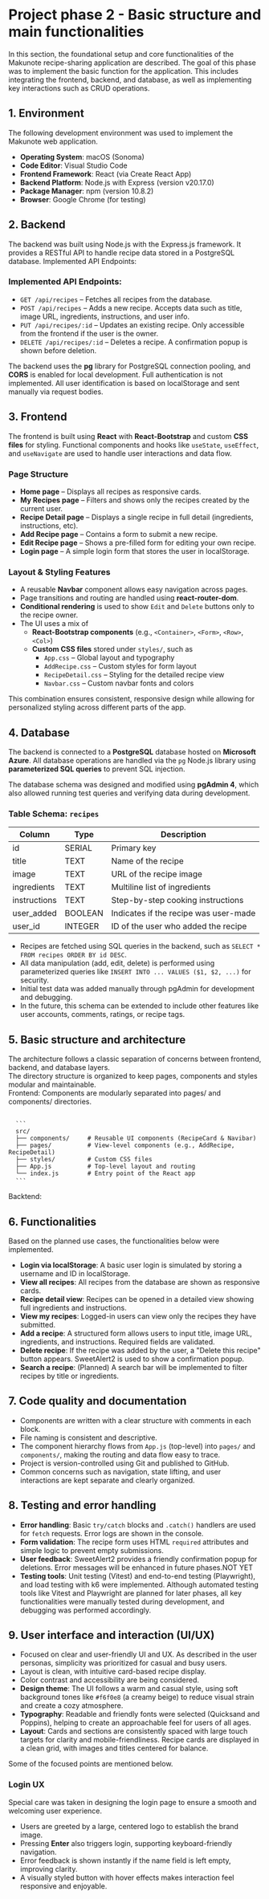 # Project phase 2 - Basic structure and main functionalities
In this section, the foundational setup and core functionalities of the Makunote recipe-sharing application are described.
The goal of this phase was to implement the basic function for the application. This includes integrating the frontend, backend, and database, as well as implementing key interactions such as CRUD operations.


## 1. Environment
The following development environment was used to implement the Makunote web application.
- **Operating System**: macOS (Sonoma)
- **Code Editor**: Visual Studio Code
- **Frontend Framework**: React (via Create React App)
- **Backend Platform**: Node.js with Express (version v20.17.0)
- **Package Manager**: npm (version 10.8.2)
- **Browser**: Google Chrome (for testing)

## 2. Backend
The backend was built using Node.js with the Express.js framework. It provides a RESTful API to handle recipe data stored in a PostgreSQL database.
Implemented API Endpoints:

### Implemented API Endpoints:
- `GET /api/recipes` – Fetches all recipes from the database.
- `POST /api/recipes` – Adds a new recipe. Accepts data such as title, image URL, ingredients, instructions, and user info.
- `PUT /api/recipes/:id` – Updates an existing recipe. Only accessible from the frontend if the user is the owner.
- `DELETE /api/recipes/:id` – Deletes a recipe. A confirmation popup is shown before deletion.

The backend uses the **pg** library for PostgreSQL connection pooling, and **CORS** is enabled for local development.
Full authentication is not implemented. All user identification is based on localStorage and sent manually via request bodies.


## 3. Frontend

The frontend is built using **React** with **React-Bootstrap** and custom **CSS files** for styling. Functional components and hooks like `useState`, `useEffect`, and `useNavigate` are used to handle user interactions and data flow.

### Page Structure
- **Home page** – Displays all recipes as responsive cards.
- **My Recipes page** – Filters and shows only the recipes created by the current user.
- **Recipe Detail page** – Displays a single recipe in full detail (ingredients, instructions, etc).
- **Add Recipe page** – Contains a form to submit a new recipe.
- **Edit Recipe page** – Shows a pre-filled form for editing your own recipe.
- **Login page** – A simple login form that stores the user in localStorage.

### Layout & Styling Features
- A reusable **Navbar** component allows easy navigation across pages.
- Page transitions and routing are handled using **react-router-dom**.
- **Conditional rendering** is used to show `Edit` and `Delete` buttons only to the recipe owner.
- The UI uses a mix of
  - **React-Bootstrap components** (e.g., `<Container>`, `<Form>`, `<Row>`, `<Col>`)
  - **Custom CSS files** stored under `styles/`, such as
    - `App.css` – Global layout and typography
    - `AddRecipe.css` – Custom styles for form layout
    - `RecipeDetail.css` – Styling for the detailed recipe view
    - `Navbar.css` – Custom navbar fonts and colors

This combination ensures consistent, responsive design while allowing for personalized styling across different parts of the app.

## 4. Database
The backend is connected to a **PostgreSQL** database hosted on **Microsoft Azure**. All database operations are handled via the `pg` Node.js library using **parameterized SQL queries** to prevent SQL injection.

The database schema was designed and modified using **pgAdmin 4**, which also allowed running test queries and verifying data during development.

### Table Schema: `recipes`

| Column       | Type     | Description                            |
|--------------|----------|----------------------------------------|
| id           | SERIAL   | Primary key                            |
| title        | TEXT     | Name of the recipe                     |
| image        | TEXT     | URL of the recipe image                |
| ingredients  | TEXT     | Multiline list of ingredients          |
| instructions | TEXT     | Step-by-step cooking instructions      |
| user_added   | BOOLEAN  | Indicates if the recipe was user-made  |
| user_id      | INTEGER  | ID of the user who added the recipe    |

- Recipes are fetched using SQL queries in the backend, such as `SELECT * FROM recipes ORDER BY id DESC`.
- All data manipulation (add, edit, delete) is performed using parameterized queries like `INSERT INTO ... VALUES ($1, $2, ...)` for security.
- Initial test data was added manually through pgAdmin for development and debugging.
- In the future, this schema can be extended to include other features like user accounts, comments, ratings, or recipe tags.


## 5. Basic structure and architecture 
The architecture follows a classic separation of concerns between frontend, backend, and database layers.  
The directory structure is organized to keep pages, components and styles modular and maintainable. <br />
Frontend: Components are modularly separated into pages/ and components/ directories.

<pre> <code> 
  ``` 
  src/
  ├── components/     # Reusable UI components (RecipeCard & Navibar)
  ├── pages/          # View-level components (e.g., AddRecipe, RecipeDetail)
  ├── styles/         # Custom CSS files
  ├── App.js          # Top-level layout and routing
  └── index.js        # Entry point of the React app
  ``` </code> </pre>

Backtend: 

## 6. Functionalities
Based on the planned use cases, the functionalities below were implemented.

- **Login via localStorage**: A basic user login is simulated by storing a username and ID in localStorage.
- **View all recipes**: All recipes from the database are shown as responsive cards.
- **Recipe detail view**: Recipes can be opened in a detailed view showing full ingredients and instructions.
- **View my recipes**: Logged-in users can view only the recipes they have submitted.
- **Add a recipe**: A structured form allows users to input title, image URL, ingredients, and instructions. Required fields are validated.
- **Delete recipe**: If the recipe was added by the user, a "Delete this recipe" button appears. SweetAlert2 is used to show a confirmation popup.
- **Search a recipe**: (Planned) A search bar will be implemented to filter recipes by title or ingredients.

## 7. Code quality and documentation

- Components are written with a clear structure with comments in each block.
- File naming is consistent and descriptive.
- The component hierarchy flows from `App.js` (top-level) into `pages/` and `components/`, making the routing and data flow easy to trace.
- Project is version-controlled using Git and published to GitHub.
- Common concerns such as navigation, state lifting, and user interactions are kept separate and clearly organized.


## 8. Testing and error handling

- **Error handling**: Basic `try/catch` blocks and `.catch()` handlers are used for `fetch` requests. Error logs are shown in the console.
- **Form validation**: The recipe form uses HTML `required` attributes and simple logic to prevent empty submissions.
- **User feedback**: SweetAlert2 provides a friendly confirmation popup for deletions. Error messages will be enhanced in future phases.NOT YET
- **Testing tools**: Unit testing (Vitest) and end-to-end testing (Playwright), and load testing with k6 were implemented. Although automated testing tools like Vitest and Playwright are planned for later phases, all key functionalities were manually tested during development, and debugging was performed accordingly.


## 9. User interface and interaction (UI/UX)

- Focused on clear and user-friendly UI and UX. As described in the user personas, simplicity was prioritized for casual and busy users.
- Layout is clean, with intuitive card-based recipe display.
- Color contrast and accessibility are being considered.
- **Design theme**: The UI follows a warm and casual style, using soft background tones like `#f6f0e8` (a creamy beige) to reduce visual strain and create a cozy atmosphere.
- **Typography**: Readable and friendly fonts were selected (Quicksand and Poppins), helping to create an approachable feel for users of all ages.
- **Layout**: Cards and sections are consistently spaced with large touch targets for clarity and mobile-friendliness. Recipe cards are displayed in a clean grid, with images and titles centered for balance.

Some of the focused points are mentioned below.
### Login UX
Special care was taken in designing the login page to ensure a smooth and welcoming user experience.
- Users are greeted by a large, centered logo to establish the brand image.
- Pressing **Enter** also triggers login, supporting keyboard-friendly navigation.
- Error feedback is shown instantly if the name field is left empty, improving clarity.
- A visually styled button with hover effects makes interaction feel responsive and enjoyable.


